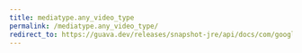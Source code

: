 ```yaml
---
title: mediatype.any_video_type
permalink: /mediatype.any_video_type/
redirect_to: https://guava.dev/releases/snapshot-jre/api/docs/com/google/common/net/MediaType.html#ANY_VIDEO_TYPE
---
```

